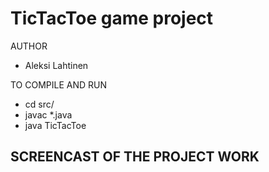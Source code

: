 # TicTacToe game project

AUTHOR
- Aleksi Lahtinen

TO COMPILE AND RUN
-   cd src/
-   javac *.java
-   java TicTacToe

SCREENCAST OF THE PROJECT WORK
-
